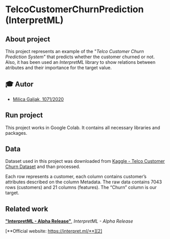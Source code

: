 # TelcoCustomerChurnPrediction (InterpretML)

## About project

This project represents an example of the "*Telco Customer Churn Prediction System*" that predicts whether the customer churned or not. Also, it has been used an *InterpretML* library to show relations between atributes and their importance for the target value.

## :mortar_board: Autor
- [Milica Galjak, 1071/2020](https://github.com/milicagaljak)

## Run project

This project works in Google Colab. It contains all necessary libraries and packages.


## Data
Dataset used in this project was downloaded from
[Kaggle - Telco Customer Churn Dataset](https://www.kaggle.com/datasets/blastchar/telco-customer-churn) and than processed.

Each row represents a customer, each column contains customer’s attributes described on the column Metadata.
The raw data contains 7043 rows (customers) and 21 columns (features).
The “Churn” column is our target.


## Related work
[**"InterpretML - Alpha Release"**][1], *InterpretML - Alpha Release*

[**Official website: https://interpret.ml/**][2]

[1]: https://github.com/interpretml/interpret

[2]: https://interpret.ml/
